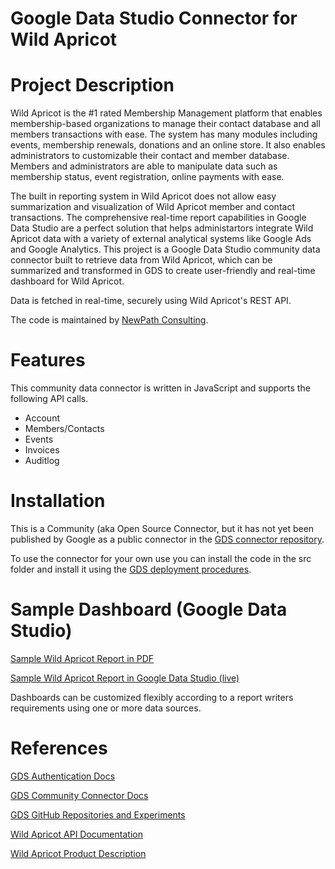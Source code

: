 # Google Data Studio Connector for Wild Apricot

# Project Description
Wild Apricot is the #1 rated Membership Management platform that enables membership-based organizations to manage their contact database and all members transactions with ease. The system has many modules including events, membership renewals, donations and an online store. It also enables administrators to customizable their contact and member database. Members and administrators are able to manipulate data such as membership status, event registration, online payments with ease.

The built in reporting system in Wild Apricot does not allow easy summarization and visualization of Wild Apricot member and contact transactions. The comprehensive real-time report capabilities in Google Data Studio are a perfect solution that helps administartors integrate Wild Apricot data with a variety of external analytical systems like Google Ads and Google Analytics. This project is a Google Data Studio community data connector built to retrieve data from Wild Apricot, which can be summarized and transformed in GDS to create user-friendly and real-time dashboard for Wild Apricot.

Data is fetched in real-time, securely using Wild Apricot's REST API.

The code is maintained by [NewPath Consulting](https://www.newpathconsulting.com/warm).

# Features
This community data connector is written in JavaScript and supports the following API calls.

* Account
* Members/Contacts
* Events
* Invoices
* Auditlog

# Installation

This is a Community (aka Open Source Connector, but it has not yet been published by Google as a public connector in the [GDS connector repository](https://datastudio.google.com/data).

To use the connector for your own use you can install the code in the src folder and install it using the [GDS deployment procedures](https://developers.google.com/datastudio/connector/deploy).
  
# Sample Dashboard (Google Data Studio)
[Sample Wild Apricot Report in PDF](https://github.com/asirota/gds-wildapricot-connector/blob/master/images/Simple%20Wild%20Apricot%20Report%20in%20Google%20Data%20Studio.pdf)

[Sample Wild Apricot Report in Google Data Studio (live)](https://datastudio.google.com/embed/reporting/1AvG9S97XRA7fE9QIaVAtMZ3QQG511wq6/page/LiZU)


Dashboards can be customized flexibly according to a report writers requirements using one or more data sources.
    
# References
 [GDS Authentication Docs](https://developers.google.com/datastudio/connector/auth)

 [GDS Community Connector Docs](https://developers.google.com/datastudio/connector)
 
 [GDS GitHub Repositories and Experiments](https://github.com/googledatastudio)

 [Wild Apricot API Documentation](https://gethelp.wildapricot.com/en/articles/182-using-wild-apricots-api)

 [Wild Apricot Product Description](https://www.wildapricot.com/membership-management-software)
 
